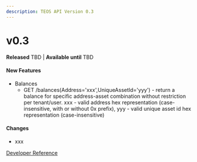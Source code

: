 ```yaml
---
description: TEOS API Version 0.3
---
```


# v0.3

**Released** TBD | **Available until** TBD

#### New Features <a href="v2_2_new_features" id="v2_2_new_features"></a>

* Balances
  * GET /balances(Address='xxx',UniqueAssetId='yyy') - return a balance for specific address-asset combination without restriction per tenant/user. xxx - valid address hex representation (case-insensitive, with or without 0x prefix), yyy - valid unique asset id hex representation (case-insensitive)

#### Changes

* xxx



[Developer Reference](https://teos-dev2.dev.coreledger.net/swagger/index.html)
